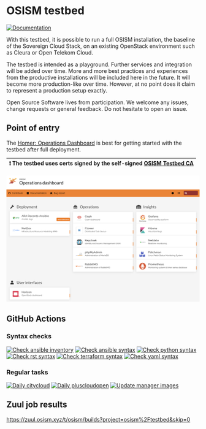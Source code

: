 # OSISM testbed

[![Documentation](https://img.shields.io/static/v1?label=&message=documentation&color=blue)](https://docs.osism.tech/testbed)

With this testbed, it is possible to run a full OSISM installation, the baseline
of the Sovereign Cloud Stack, on an existing OpenStack environment such as Cleura
or Open Telekom Cloud.

The testbed is intended as a playground. Further services and integration will be
added over time. More and more best practices and experiences from the productive
installations will be included here in the future. It will become more production-like
over time. However, at no point does it claim to represent a production setup exactly.

Open Source Software lives from participation. We welcome any issues, change requests
or general feedback. Do not hesitate to open an issue.

## Point of entry

The [Homer: Operations Dashboard](https://homer.testbed.osism.xyz) is best for
getting started with the testbed after full deployment.

| :exclamation: The testbed uses certs signed by the self-signed [OSISM Testbed CA](https://raw.githubusercontent.com/osism/testbed/main/environments/kolla/certificates/ca/testbed.crt) |
|----------------------------------------------------------------------------------------------------------------------------------------------------------------------------------------|

![Operations Dashboard](https://raw.githubusercontent.com/osism/testbed/main/contrib/assets/operations-dashboard.png)

## GitHub Actions

### Syntax checks

[![Check ansible inventory](https://github.com/osism/testbed/actions/workflows/check-ansible-inventory.yml/badge.svg)](https://github.com/osism/testbed/actions/workflows/check-ansible-inventory.yml)
[![Check ansible syntax](https://github.com/osism/testbed/actions/workflows/check-ansible-syntax.yml/badge.svg)](https://github.com/osism/testbed/actions/workflows/check-ansible-syntax.yml)
[![Check python syntax](https://github.com/osism/testbed/actions/workflows/check-python-syntax.yml/badge.svg)](https://github.com/osism/testbed/actions/workflows/check-python-syntax.yml)
[![Check rst syntax](https://github.com/osism/testbed/actions/workflows/check-rst-syntax.yml/badge.svg)](https://github.com/osism/testbed/actions/workflows/check-rst-syntax.yml)
[![Check terraform syntax](https://github.com/osism/testbed/actions/workflows/check-terraform-syntax.yml/badge.svg)](https://github.com/osism/testbed/actions/workflows/check-terraform-syntax.yml)
[![Check yaml syntax](https://github.com/osism/testbed/actions/workflows/check-yaml-syntax.yml/badge.svg)](https://github.com/osism/testbed/actions/workflows/check-yaml-syntax.yml)

### Regular tasks

[![Daily citycloud](https://github.com/osism/testbed/actions/workflows/daily-citycloud.yml/badge.svg)](https://github.com/osism/testbed/actions/workflows/daily-citycloud.yml)
[![Daily pluscloudopen](https://github.com/osism/testbed/actions/workflows/daily-pluscloudopen.yml/badge.svg)](https://github.com/osism/testbed/actions/workflows/daily-pluscloudopen.yml)
[![Update manager images](https://github.com/osism/testbed/actions/workflows/update-manager-images.yml/badge.svg)](https://github.com/osism/testbed/actions/workflows/update-manager-images.yml)

## Zuul job results

https://zuul.osism.xyz/t/osism/builds?project=osism%2Ftestbed&skip=0
